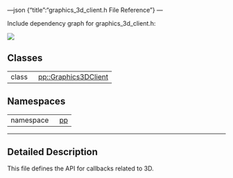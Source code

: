 —json {“title”:“graphics\_3d\_client.h File Reference”} —

Include dependency graph for graphics\_3d\_client.h:

![](/docs/native-client/pepper_beta/cpp/graphics__3d__client_8h__incl.png)

Classes
-------

<table><tbody><tr class="odd"><td style="text-align: right;">class  </td><td><a href="/docs/native-client/pepper_beta/cpp/classpp_1_1_graphics3_d_client/" class="el">pp::Graphics3DClient</a></td></tr></tbody></table>

Namespaces
----------

<table><tbody><tr class="odd"><td style="text-align: right;">namespace  </td><td><a href="/docs/native-client/pepper_beta/cpp/namespacepp/" class="el">pp</a></td></tr></tbody></table>

------------------------------------------------------------------------

<span id="details" class="anchor" style="margin: 0;"></span>

Detailed Description
--------------------

This file defines the API for callbacks related to 3D.
